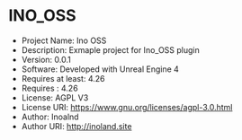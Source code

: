# INO_OSS
 * Project Name: Ino OSS
 * Description: Exmaple project for Ino_OSS plugin
 * Version: 0.0.1
 * Software: Developed with Unreal Engine 4
 * Requires at least: 4.26
 * Requires : 4.26
 * License: AGPL V3
 * License URI: https://www.gnu.org/licenses/agpl-3.0.html
 * Author: Inoalnd
 * Author URI: http://inoland.site